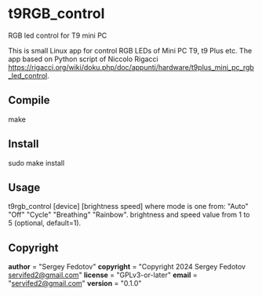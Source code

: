 # t9RGB_control
RGB led control for T9 mini PC

This is small Linux app for control RGB LEDs of Mini PC T9, t9 Plus etc.
The app based on Python script of Niccolo Rigacci <https://rigacci.org/wiki/doku.php/doc/appunti/hardware/t9plus_mini_pc_rgb_led_control>.


## Compile
make

## Install
sudo make install

## Usage
t9rgb_control [device] <mode> [brightness speed]
	where mode is one from: "Auto" "Off" "Cycle" "Breathing" "Rainbow".
	brightness and speed value from 1 to 5 (optional, default=1).

## Copyright
__author__ = "Sergey Fedotov"
__copyright__ = "Copyright 2024 Sergey Fedotov <servifed2@gmail.com>"
__license__ = "GPLv3-or-later"
__email__ = "servifed2@gmail.com"
__version__ = "0.1.0"